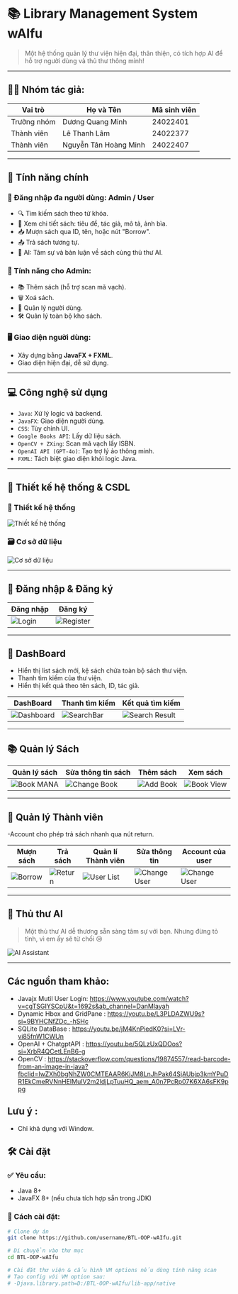# 📚 Library Management System wAIfu

> Một hệ thống quản lý thư viện hiện đại, thân thiện, có tích hợp AI để hỗ trợ người dùng và thủ thư thông minh!

---

## 👨‍💻 Nhóm tác giả:

| Vai trò       | Họ và Tên                      | Mã sinh viên |
|---------------|-------------------------------|--------------|
| Trưởng nhóm   | Dương Quang Minh               | 24022401     |
| Thành viên    | Lê Thanh Lâm                   | 24022377     |
| Thành viên    | Nguyễn Tân Hoàng Minh          | 24022407     |

---

## 🌟 Tính năng chính

### 👥 Đăng nhập đa người dùng: **Admin / User**

- 🔍 Tìm kiếm sách theo từ khóa.
- 📘 Xem chi tiết sách: tiêu đề, tác giả, mô tả, ảnh bìa.
- 📥 Mượn sách qua ID, tên, hoặc nút "Borrow".
- 📤 Trả sách tương tự.
- 🤖 AI: Tâm sự và bàn luận về sách cùng thủ thư AI.

### 🔧 Tính năng cho Admin:

- 📚 Thêm sách (hỗ trợ scan mã vạch).
- 🗑️ Xoá sách.
- 👤 Quản lý người dùng.
- 🛠️ Quản lý toàn bộ kho sách.

### 🖥️ Giao diện người dùng:

- Xây dựng bằng **JavaFX + FXML**.
- Giao diện hiện đại, dễ sử dụng.

---

## 💻 Công nghệ sử dụng

- `Java`: Xử lý logic và backend.
- `JavaFX`: Giao diện người dùng.
- `CSS`: Tùy chỉnh UI.
- `Google Books API`: Lấy dữ liệu sách.
- `OpenCV + ZXing`: Scan mã vạch lấy ISBN.
- `OpenAI API (GPT-4o)`: Tạo trợ lý ảo thông minh.
- `FXML`: Tách biệt giao diện khỏi logic Java.

---

## 🧠 Thiết kế hệ thống & CSDL

### 📌 Thiết kế hệ thống
![Thiết kế hệ thống](lib-app/src/main/resources/com/example/libapp/README_IMG/ULM.png)

### 🗃️ Cơ sở dữ liệu
![Cơ sở dữ liệu](lib-app/src/main/resources/com/example/libapp/README_IMG/DataBase.png)

---

## 🔐 Đăng nhập & Đăng ký

| Đăng nhập | Đăng ký |
|----------|---------|
| ![Login](lib-app/src/main/resources/com/example/libapp/README_IMG/Login.png) | ![Register](lib-app/src/main/resources/com/example/libapp/README_IMG/register.png) |

---

## 🧾 DashBoard

- Hiển thị list sách mới, kệ sách chứa toàn bộ sách thư viện.
- Thanh tìm kiếm của thư viện.
- Hiển thị kết quả theo tên sách, ID, tác giả.

| DashBoard | Thanh tìm kiếm | Kết quả tìm kiếm |
|-----------|----------------|------------------|
| ![Dashboard](lib-app/src/main/resources/com/example/libapp/README_IMG/dashboard.png) | ![SearchBar](lib-app/src/main/resources/com/example/libapp/README_IMG/bar.png) | ![Search Result](lib-app/src/main/resources/com/example/libapp/README_IMG/search_Result.png) |

---

## 📚 Quản lý Sách

| Quản lý sách | Sửa thông tin sách | Thêm sách | Xem sách |
|--------------|--------------------|-----------|----------|
| ![Book MANA](lib-app/src/main/resources/com/example/libapp/README_IMG/bookMANA.png) | ![Change Book](lib-app/src/main/resources/com/example/libapp/README_IMG/changebook.png) | ![Add Book](lib-app/src/main/resources/com/example/libapp/README_IMG/addbook.png) | ![Book View](lib-app/src/main/resources/com/example/libapp/README_IMG/book_view.png) |

---

## 👥 Quản lý Thành viên

-Account cho phép trả sách nhanh qua nút return.

| Mượn sách | Trả sách | Quản lí Thành viên | Sửa thông tin  | Account của user |
|-----------|----------|--------------------|----------------|------------------|
| ![Borrow](lib-app/src/main/resources/com/example/libapp/README_IMG/borrowBook.png) | ![Return](lib-app/src/main/resources/com/example/libapp/README_IMG/returnbook.png) | ![User List](lib-app/src/main/resources/com/example/libapp/README_IMG/USERMANA.png) | ![Change User](lib-app/src/main/resources/com/example/libapp/README_IMG/changeuser.png) |![Change User](lib-app/src/main/resources/com/example/libapp/README_IMG/account.png)

---

## 🤖 Thủ thư AI

> Một thủ thư AI dễ thương sẵn sàng tâm sự với bạn. Nhưng đừng tỏ tình, vì em ấy sẽ từ chối 😢

![AI Assistant](lib-app/src/main/resources/com/example/libapp/README_IMG/AI.png)

---
## Các nguồn tham khảo:
- Javajx Mutil User Login: https://www.youtube.com/watch?v=cgTSGIYSCpU&t=1692s&ab_channel=DanMlayah
- Dynamic Hbox and GridPane : https://youtu.be/L3PLDAZWU9s?si=9BYHCNfZDc_-hSHc
- SQLite DataBase : https://youtu.be/jM4KnPiedK0?si=LVr-vi85fnW1CWUn
- OpenAI + ChatgptAPI : https://youtu.be/5QLzUxQDOos?si=XrbR4QCetLEnB6-g
- OpenCV : https://stackoverflow.com/questions/19874557/read-barcode-from-an-image-in-java?fbclid=IwZXh0bgNhZW0CMTEAAR6KjJM8LnJhPak64SjAUbjp3kmYPuDR1EkCmeRVNnHEIMulV2m2ldjLpTuuHQ_aem_A0n7PcRp07K6XA6sFK9ppg
## Lưu ý :
- Chỉ khả dụng với Window.
## 🛠️ Cài đặt

### ✅ Yêu cầu:

- Java 8+
- JavaFX 8+ (nếu chưa tích hợp sẵn trong JDK)

### 🔧 Cách cài đặt:

```bash
# Clone dự án
git clone https://github.com/username/BTL-OOP-wAIfu.git

# Di chuyển vào thư mục
cd BTL-OOP-wAIfu

# Cài đặt thư viện & cấu hình VM options nếu dùng tính năng scan
# Tạo config với VM option sau:
# -Djava.library.path=D:/BTL-OOP-wAIfu/lib-app/native
